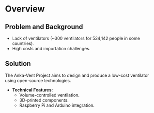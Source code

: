 # Overview
## Problem and Background  
- Lack of ventilators (~300 ventilators for 534,142 people in some countries).  
- High costs and importation challenges.  

## Solution  
The Anka-Vent Project aims to design and produce a low-cost ventilator using open-source technologies.  
- **Technical Features:**  
  - Volume-controlled ventilation.  
  - 3D-printed components.  
  - Raspberry Pi and Arduino integration.  
